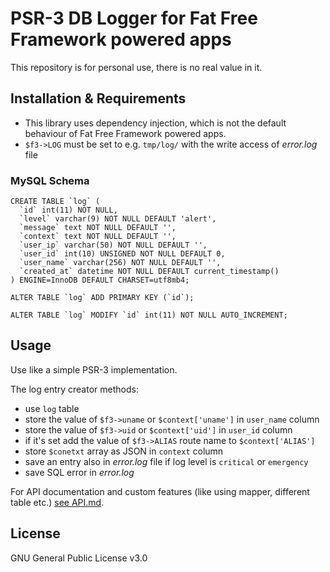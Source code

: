 # PSR-3 DB Logger for Fat Free Framework powered apps

This repository is for personal use, there is no real value in it.

## Installation & Requirements

+ This library uses dependency injection, which is not the default behaviour of Fat Free Framework powered apps.
+ `$f3->LOG` must be set to e.g. `tmp/log/` with the write access of *error.log* file

### MySQL Schema

```mysql
CREATE TABLE `log` (
  `id` int(11) NOT NULL,
  `level` varchar(9) NOT NULL DEFAULT 'alert',
  `message` text NOT NULL DEFAULT '',
  `context` text NOT NULL DEFAULT '',
  `user_ip` varchar(50) NOT NULL DEFAULT '',
  `user_id` int(10) UNSIGNED NOT NULL DEFAULT 0,
  `user_name` varchar(256) NOT NULL DEFAULT '',
  `created_at` datetime NOT NULL DEFAULT current_timestamp()
) ENGINE=InnoDB DEFAULT CHARSET=utf8mb4;

ALTER TABLE `log` ADD PRIMARY KEY (`id`);

ALTER TABLE `log` MODIFY `id` int(11) NOT NULL AUTO_INCREMENT;
```

## Usage

Use like a simple PSR-3 implementation.

The log entry creator methods:

+ use `log` table
+ store the value of `$f3->uname` or `$context['uname']` in `user_name` column
+ store the value of `$f3->uid` or `$context['uid']` in `user_id` column
+ if it's set add the value of `$f3->ALIAS` route name to `$context['ALIAS']`
+ store `$conetxt` array as JSON in `context` column
+ save an entry also in *error.log* file if log level is `critical` or `emergency`
+ save SQL error in *error.log*

For API documentation and custom features (like using mapper, different table etc.) [see API.md](API.md).

## License

GNU General Public License v3.0